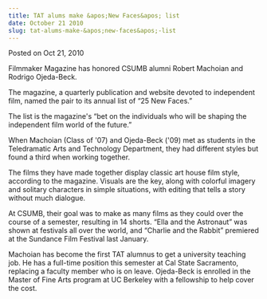 ```yaml
---
title: TAT alums make &apos;New Faces&apos; list
date: October 21 2010
slug: tat-alums-make-&apos;new-faces&apos;-list
---
```





<span class="date">Posted on Oct 21, 2010    </span>
<p>Filmmaker Magazine has honored CSUMB alumni Robert Machoian and
Rodrigo Ojeda-Beck.</p>
<p>The magazine, a quarterly publication and website devoted to
independent film, named the pair to its annual list of &#x201C;25 New
Faces.&#x201D;</p>
<p>The list is the magazine&apos;s &#x201C;bet on the individuals who will be
shaping the independent film world of the future.&#x201D;</p>
<p>When Machoian (Class of &apos;07) and Ojeda-Beck (&apos;09) met as
students in the Teledramatic Arts and Technology Department, they
had different styles but found a third when working together.</p>
<p>The films they have made together display classic art house film
style, according to the magazine. Visuals are the key, along with
colorful imagery and solitary characters in simple situations, with
editing that tells a story without much dialogue.</p>
<p>At CSUMB, their goal was to make as many films as they could
over the course of a semester, resulting in 14 shorts. &#x201C;Ella and
the Astronaut&#x201D; was shown at festivals all over the world, and
&#x201C;Charlie and the Rabbit&#x201D; premiered at the Sundance Film Festival
last January.</p>
<p>Machoian has become the first TAT alumnus to get a university
teaching job. He has a full-time position this semester at Cal
State Sacramento, replacing a faculty member who is on leave.
Ojeda-Beck is enrolled in the Master of Fine Arts program at UC
Berkeley with a fellowship to help cover the cost.</p>





